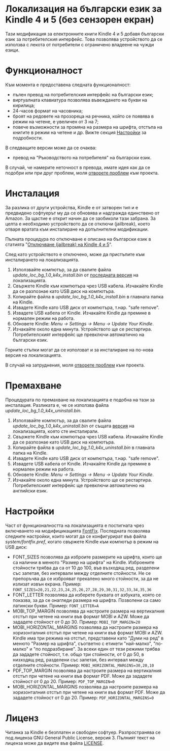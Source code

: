 Локализация на български език за Kindle 4 и 5 (без сензорен екран) 
==================================================================

Тази модификация за електронните книги Kindle 4 и 5 добавя български език за потребителския интерфейс. Това позволява устройството да се използва с лекота от потребители с ограничено владеене на чужди езици.

Функционалност
==============

Към момента е предоставена следната функционалност:
* пълен превод на потребителския интерфейс на български език;
* виртуалната клавиатура позволява въвеждането на букви на кирилица;
* 24-часов формат на часовника;
* броят на редовете на прозореца на речника, който се появява в режим на четене, е увеличен от 3 на 7;
* повече възможности за промяна на размера на шрифта, отстъпа на книгите в режим на четене и др. Вижте секция [Настройки](https://github.com/kaloyan-raev/kindle-nt-l10n-bg/blob/master/README.md#Настройки) за подробности.

В следващите версии може да се очаква:
* превод на "Ръководството на потребителя" на български език.

В случай, че намерите неточност в превода, имате идея как да се подобри или при друг проблем, моля [отворете проблем](https://github.com/kaloyan-raev/kindle-nt-l10n-bg/issues/new) към проекта.

Инсталация
==========

За разлика от други устройства, Kindle е от затворен тип и е предвидено софтуерът му да се обновява и надгражда единствено от Amazon. За щастие е открит начин да се заобиколи тази забрана. За целта е необходимо устройството да се отключи (jailbreak), което отваря вратата към инсталиране на допълнителни модификации.

Пълната процедура по отключване e описана на български език в статията "[Отключване (jailbreak) на Kindle 4 и 5](https://hitrini.blogspot.bg/2017/03/jailbreak-kindle-4-5.html)".

След като устройството е отключено, може да пристъпите към инсталирането на локализацията.

1. Използвайте компютър, за да свалите файла _update_loc_bg_1.0_k4x_install.bin_ от [последната версия](https://github.com/kaloyan-raev/kindle-nt-l10n-bg/releases/latest) на локализацията.
1. Свържете Kindle към компютъра чрез USB кабела. Изчакайте Kindle да се разпознае като USB диск на компютъра.
1. Копирайте файла в _update_loc_bg_1.0_k4x_install.bin_ в главната папка на Kindle.
1. Извадете Kindle като USB диск от компютъра, т.нар. "safe remove".
1. Извадете USB кабела от Kindle. Изчакайте Kindle да премине в нормален режим на работа.
1. Обновете Kindle: _Menu -> Settings -> Menu -> Update Your Kindle_.
1. Изчакайте около една минута. Устройството ще се рестартира. Потребителският интерфейс ще превключи автоматично на български език.

Горните стъпки могат да се използват и за инсталиране на по-нова версия на локализацията.

В случай на затруднения, моля [отворете проблем](https://github.com/kaloyan-raev/kindle-nt-l10n-bg/issues/new) към проекта.

Премахване
==========

Процедурата по премахване на локализацията е подобна на тази за инсталация. Разликата е, че се използва файла _update_loc_bg_1.0_k4x_uninstall.bin_.

1. Използвайте компютър, за да свалите файла _update_loc_bg_1.0_k4x_uninstall.bin_ от същата [версия](https://github.com/kaloyan-raev/kindle-nt-l10n-bg/releases) на локализацията, която сте инсталирали.
1. Свържете Kindle към компютъра чрез USB кабела. Изчакайте Kindle да се разпознае като USB диск на компютъра.
1. Копирайте файла в _update_loc_bg_1.0_k4x_uninstall.bin_ в главната папка на Kindle.
1. Извадете Kindle като USB диск от компютъра, т.нар. "safe remove".
1. Извадете USB кабела от Kindle. Изчакайте Kindle да премине в нормален режим на работа.
1. Обновете Kindle: _Menu -> Settings -> Menu -> Update Your Kindle_.
1. Изчакайте около една минута. Устройството ще се рестартира. Потребителският интерфейс ще превключи автоматично на английски език.

Настройки
=========

Част от функционалността на локализацията е постигната чрез включването на модифицикацията [FontFix](https://www.mobileread.com/forums/showthread.php?p=2551526#post2551526). Последната позволява следните настройки, които могат да се конфигурират във файла _system/fontfix.pref_, когато свържете Kindle към компютър в режим на USB диск:

* FONT_SIZES позволява да изброите размерите на шрифта, които ще са налични в менюто "Размер на шрифта" на Kindle. Изброените стойности трябва да са от 10 до 100, във възходящ ред, разделени със запетая, без интервали между отделните стойности. Не се препоръчва да се изброяват прекалено много стойности, за да не излизат извън екрана. Пример: ```FONT_SIZES=20,21,22,23,24,25,26,27,28,29,30,31,32,33,34,35,36```
* FONT_LETTER позволява да изберете буквата от азбуката, която се показва, за да се онагледи размера на шрифта. Позволени са само латински букви. Пример: ```FONT_LETTER=A```
* MOBI_TOP_MARGIN позволява да настроите размера на вертикалния отстъп при четене на книги във формат MOBI и AZW. Може да зададете стойност от 0 до 30. Пример: ```MOBI_TOP_MARGIN=20```
* MOBI_HORIZONTAL_MARGINS позволява да настроите размера на хоризонталния отстъп при четене на книги във формат MOBI и AZW. Kindle има три режима на отстъп, представени като "Думи на ред" в менюто "Размер на шрифта", съответно с етикети "най-малко", "по-малко" и "по подразбиране". За всеки един от тези режими трябва да зададете стойност, т.е. общо три стойности, от 0 до 50, в низходящ ред, разделени със запетая, без интервал между отделните стойности. Пример: ```MOBI_HORIZONTAL_MARGINS=30,20,10```
* PDF_TOP_MARGIN позволява да настроите размера на вертикалния отстъп при четене на книги във формат PDF. Може да зададете стойност от 0 до 20. Пример: ```PDF_TOP_MARGIN=0```
* MOBI_HORIZONTAL_MARGINS позволява да настроите размера на хоризонталния отстъп при четене на книги във формат PDF. Може да зададете стойност от 0 до 20. Пример: ```PDF_HORIZONTAL_MARGINS=0```

Лиценз
======

Читанка за Kindle е безплатен и свободен софтуер. Разпространява се под лиценза GNU General Public License, версия 3. Пълният текст на лиценза може да видите във файла [LICENSE](https://github.com/kaloyan-raev/kindle-nt-l10n-bg/blob/master/LICENSE).
